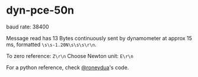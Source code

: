 # dyn-pce-50n

baud rate: 38400

Message read has 13 Bytes continuously sent by dynamometer at approx 15 ms, formatted `\s\s-1.20N\s\s\s\r\n`.

To zero reference: `Z\r\n`
Choose Newton unit: `E\r\n`

For a python reference, check [@roneydua](https://github.com/roneydua/doutorado/blob/4e5b99f724f4f8f54f1ec53d2479db4d36d11c2e/aquisitions/auxiliary_classes.py#L268C19-L268C19)'s code.
